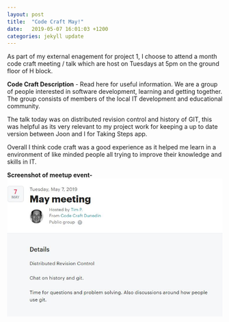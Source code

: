 ```yaml
---
layout: post
title:  "Code Craft May!"
date:   2019-05-07 16:01:03 +1200
categories: jekyll update
---
```


As part of my external enagement for project 1, I choose to attend a month code craft meeting / talk which are host on Tuesdays at 5pm on the ground floor of H block.

**Code Craft Description** - Read here for useful information. We are a group of people interested in software development, learning and getting together. The group consists of members of the local IT development and educational community.

The talk today was on distributed revision control and history of GIT, this was helpful as its very relevant to my project work for keeping a up to date version between Joon and I for Taking Steps app.

Overall I think code craft was a good experience as it helped me learn in a environment of like minded people all trying to improve their knowledge and skills in IT.

**Screenshot of meetup event-**<br>
![](/assets/may7_1.JPG)